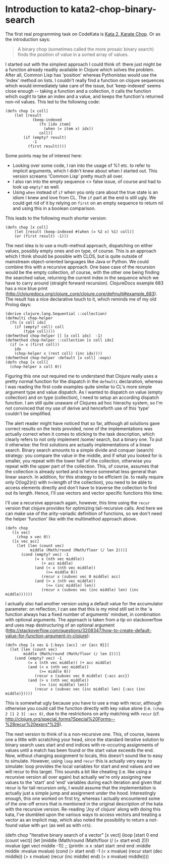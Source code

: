 # Introduction to kata2-chop-binary-search

The first real programming task on CodeKata is [Kata 2, Karate Chop](http://codekata.pragprog.com/2007/01/kata_two_karate.html "http://codekata.pragprog.com/2007/01/kata_two_karate.html"). Or as the introduction says: 

> A binary chop (sometimes called the more prosaic binary search) finds the position of value in a sorted array of values.

I started out with the simplest approach I could think of: there just might be a function already readily available in Clojure which solves the problem. After all, Common Lisp has 'position' whereas Pythonistas would use the 'index' method on lists. I couldn't really find a function on clojure sequences which would immediately take care of the issue, but 'keep-indexed' seems close enough -- taking a function and a collection, it calls the function which ought to take an index and a value, and keeps the function's returned non-nil values. This led to the following code:

	(defn chop [x coll]
		(let [result
			    (keep-indexed
				   (fn [idx item]
				     (when (= item x) idx))
  				   coll)]
			(if (empty? result)
                -1
              (first result))))

Some points may be of interest here:

- Looking over some code, I ran into the usage of %1 etc. to refer to implicit arguments, which I didn't knew about when I started out. This version screams 'Common Lisp' pretty much all over.
- I also ran into the empty sequence <> false issue, of course and had to look up `empty?` as well.
- Using `when` instead of `if` when you only care about the true state is an idiom I knew and love from CL. The `if` part at the end is still ugly. We could get rid of it by relying on `first` on an empty sequence to return nil and using this in a boolean comparison.

This leads to the following much shorter version:

	(defn chop [x coll]
		(let [result (keep-indexed #(when (= %2 x) %1) coll)]
		(or (first result) -1)))

The next idea is to use a multi-method approach, dispatching on either values, possibly empty ones and on type, of course. This is an approach which I think should be possible with CLOS, but is quite
outside of mainstream object-oriented languages like Java or Python. We could combine this with a recursive approach. One base case of the recursion would be the empty collection, of course, with the other one being finding the searched value, returning the current index in the sequence which we have to carry around (straight forward recursion). ClojureDocs example 683 has a nice blue print (<http://clojuredocs.org/clojure_core/clojure.core/defmulti#example_683>). The result has a nice declarative touch to it, which reminds me of my old Prolog days: 

    (derive clojure.lang.Sequential ::collection)
    (defmulti chop-helper
      (fn [x coll idx]
        (if (empty? coll) coll
            (type coll))))
    (defmethod chop-helper [] [x coll idx]  -1)
    (defmethod chop-helper ::collection [x coll idx]
      (if (= x (first coll))
        idx
        (chop-helper x (rest coll) (inc idx))))
    (defmethod chop-helper :default [x coll] :oops)
    (defn chop [x coll]
      (chop-helper x coll 0))
	
Figuring this one out required me to understand that Clojure really uses a pretty normal function for the dispatch in the `defmulti` declaration, whereas I was reading the first code examples quite similar to CL's more simple argument type and value dispatch. As I wanted to dispatch on value (empty collection) and on type (collection), I need to setup an according dispatch function. I am still quite unaware of Clojures ad hoc hierachy system, so I'm not convinced that my use of derive and henceforth use of this 'type' couldn't be simplified.


The alert reader might have noticed that so far, although all solutions gave correct results on the tests provided, none of the implementations was actually correct when it comes to sticking to the task description, which clearly refers to not only implement /some/ search, but a binary one. To put it otherwise: the first solutions are actually implementations of a linear search. Binary search amounts to a simple divide and conquer (search) strategy: you compare the value in the middle, and if what you looked for is smaller, you repeat with the lower half of the collection, otherwise you repeat with the upper part of the collection. This, of course, assumes that the collection is already sorted and is hence somewhat less general than linear search. In addition, for this strategy to be efficient (ie. to really require only O(log2(n)) with n=length of the collection), you need to be able to access elements directly and don't have to traverse the collection to find out its length. Hence, I'll use vectors and vector specific functions this time. 

I'll use a recursive approach again, however, this time using the `recur` version that clojure provides for optimizing tail-recursive calls. And here we can make use of the arity-variadic definition of functions, so we don't need the helper 'function' like with the multimethod approach above.

    (defn chop
       ([x vec]
         (chop x vec 0))
       ([x vec acc]
         (let [len (count vec)
               middle (Math/round (Math/floor (/ len 2)))]
           (cond (empty? vec) -1
                 (= x (nth vec middle))
                    (+ acc middle)
                 (and (< x (nth vec middle))
                      (>= middle 0))
                    (recur x (subvec vec 0 middle) acc)
                 (and (> x (nth vec middle))
                      (<= (inc middle) len))
                    (recur x (subvec vec (inc middle) len) (inc middle))))))

 
I actually also had another version using a default value for the accumulator parameter: on reflection, I can see that this is my mind still set in the 'a function always has a fixed number of arguments' mindset, in combination with optional arguments. The approach is taken from a tip on stackoverflow and uses map destructuring of an optional argument (<http://stackoverflow.com/questions/3208347/how-to-create-default-value-for-function-argument-in-clojure>):

    (defn chop [x vec & {:keys [acc] :or {acc 0}}]
      (let [len (count vec)
            middle (Math/round (Math/floor (/ len 2)))]
        (cond (empty? vec) -1
              (= x (nth vec middle)) (+ acc middle)
              (and (< x (nth vec middle))
                   (>= middle 0))
                 (recur x (subvec vec 0 middle) {:acc acc})
              (and (> x (nth vec middle))
                   (<= (inc middle) len))
                 (recur x (subvec vec (inc middle) len) {:acc (inc middle)}))))

This is somewhat ugly because you have to use a map with recur, although otherwise you could call the function directly with key value alone (i.e. `(chop 2 [1 2 3] :acc 0)`, due to the restrictions on arity matching with `recur` (cf. <http://clojure.org/special_forms?Special%20Forms--%28recur%20exprs*%29>).

The next version to think of is a non-recursive one. This, of course, leaves one a little with scratching your head, since the standard iterative solution to binary search uses start and end indices with re-occuring assignments of values until a match has been found or the start value exceeds the end. Now, without changing assignment to locals, this doesn't sound like to easy to simulate. However, using `loop` and `recur` this is actually very easy to simulate: loop provides the local variables for start and end values and we will recur to this target. This sounds a bit like cheating (i.e. like using a recursive version all over again) but actually we're only assigning new values to the 'start' and 'end' variables during each iteration and given that recur is for tail recursion only, I would assume that the implementation is actually just a simple jump and assignment under the hood. Interestingly enough, this one worked on first try, whereas I actually encountered some of the one-off errors that is mentioned in the original description of the kata with the recursive version. Re-reading 'Joy of clojure' along with doing this kata, I've stumbled upon the various ways to access vectors and treating a vector as an implicit map, which also noted the possibility to return a not-found value with `get` (as well as with `nth`). 

(defn chop
  "Iterative binary search of a vector"
  [x vect]
  (loop [start 0
         end (count vect)]
    (let [middle (Math/round (Math/floor (/ (+ start end) 2)))
          mvalue (get vect middle -1)]
      ;; (println :x x :start start :end end :middle middle :mvalue mvalue)
      (cond (> start end) -1
            (< x mvalue) (recur start (dec middle))
            (> x mvalue) (recur (inc middle) end)
            (= x mvalue) middle))))